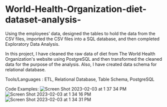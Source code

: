 # World-Health-Organization-diet-dataset-analysis-
Using the employees’ data, designed the tables to hold the data from the CSV files, imported the CSV files into a SQL database, and then completed Exploratory Data Analysis.

In this project, I have cleaned the raw data of diet from The World Health Organization's website using PostgreSQL and then transformed the cleaned data for the purpose of the analysis. Also, I have created data schema for relational database.

Tools/Languages : ETL, Relational Database, Table Schema, PostgreSQL

Code Examples: 
![Screen Shot 2023-02-03 at 1 37 34 PM](https://user-images.githubusercontent.com/113545468/216681328-a6e91d16-91f0-4375-8de5-5ad9062ec0b2.png)
![Screen Shot 2023-02-03 at 1 34 16 PM](https://user-images.githubusercontent.com/113545468/216681046-d92ff05f-3fed-47bc-9763-91cd05c3bac5.png)
![Screen Shot 2023-02-03 at 1 34 31 PM](https://user-images.githubusercontent.com/113545468/216681066-9e0cbfc1-72bf-4d53-829f-847878d4343f.png)

